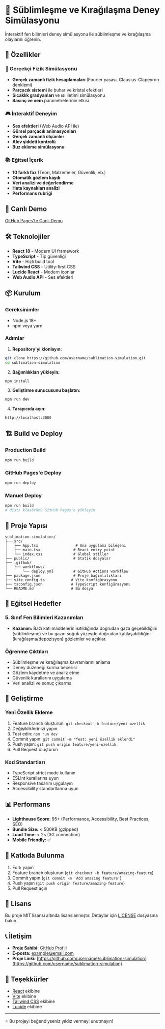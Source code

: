 # 🧪 Süblimleşme ve Kırağılaşma Deney Simülasyonu

İnteraktif fen bilimleri deney simülasyonu ile süblimleşme ve kırağılaşma olaylarını öğrenin.

## 🌟 Özellikler

### 🔬 Gerçekçi Fizik Simülasyonu
- **Gerçek zamanlı fizik hesaplamaları** (Fourier yasası, Clausius-Clapeyron denklemi)
- **Parçacık sistemi** ile buhar ve kristal efektleri
- **Sıcaklık gradyanları** ve ısı iletimi simülasyonu
- **Basınç ve nem** parametrelerinin etkisi

### 🎮 İnteraktif Deneyim
- **Ses efektleri** (Web Audio API ile)
- **Görsel parçacık animasyonları**
- **Gerçek zamanlı ölçümler**
- **Alev şiddeti kontrolü**
- **Buz ekleme simülasyonu**

### 📚 Eğitsel İçerik
- **10 farklı faz** (Teori, Malzemeler, Güvenlik, vb.)
- **Otomatik gözlem kaydı**
- **Veri analizi ve değerlendirme**
- **Hata kaynakları analizi**
- **Performans rubriği**

## 🚀 Canlı Demo

[GitHub Pages'te Canlı Demo](https://username.github.io/sublimation-simulation)

## 🛠️ Teknolojiler

- **React 18** - Modern UI framework
- **TypeScript** - Tip güvenliği
- **Vite** - Hızlı build tool
- **Tailwind CSS** - Utility-first CSS
- **Lucide React** - Modern iconlar
- **Web Audio API** - Ses efektleri

## 📦 Kurulum

### Gereksinimler
- Node.js 18+
- npm veya yarn

### Adımlar

1. **Repository'yi klonlayın:**
```bash
git clone https://github.com/username/sublimation-simulation.git
cd sublimation-simulation
```

2. **Bağımlılıkları yükleyin:**
```bash
npm install
```

3. **Geliştirme sunucusunu başlatın:**
```bash
npm run dev
```

4. **Tarayıcıda açın:**
```
http://localhost:3000
```

## 🏗️ Build ve Deploy

### Production Build
```bash
npm run build
```

### GitHub Pages'e Deploy
```bash
npm run deploy
```

### Manuel Deploy
```bash
npm run build
# dist/ klasörünü GitHub Pages'e yükleyin
```

## 📁 Proje Yapısı

```
sublimation-simulation/
├── src/
│   ├── App.tsx                 # Ana uygulama bileşeni
│   ├── main.tsx               # React entry point
│   └── index.css              # Global stiller
├── public/                    # Statik dosyalar
├── .github/
│   └── workflows/
│       └── deploy.yml         # GitHub Actions workflow
├── package.json               # Proje bağımlılıkları
├── vite.config.ts            # Vite konfigürasyonu
├── tsconfig.json             # TypeScript konfigürasyonu
└── README.md                 # Bu dosya
```

## 🎯 Eğitsel Hedefler

### 5. Sınıf Fen Bilimleri Kazanımları
- **Kazanım:** Bazı katı maddelerin ısıtıldığında doğrudan gaza geçebildiğini (süblimleşme) ve bu gazın soğuk yüzeyde doğrudan katılaşabildiğini (kırağılaşma/depozisyon) gözlemler ve açıklar.

### Öğrenme Çıktıları
- Süblimleşme ve kırağılaşma kavramlarını anlama
- Deney düzeneği kurma becerisi
- Gözlem kaydetme ve analiz etme
- Güvenlik kurallarını uygulama
- Veri analizi ve sonuç çıkarma

## 🔧 Geliştirme

### Yeni Özellik Ekleme
1. Feature branch oluşturun: `git checkout -b feature/yeni-ozellik`
2. Değişikliklerinizi yapın
3. Test edin: `npm run dev`
4. Commit yapın: `git commit -m "feat: yeni özellik eklendi"`
5. Push yapın: `git push origin feature/yeni-ozellik`
6. Pull Request oluşturun

### Kod Standartları
- TypeScript strict mode kullanın
- ESLint kurallarına uyun
- Responsive tasarım uygulayın
- Accessibility standartlarına uyun

## 📊 Performans

- **Lighthouse Score:** 95+ (Performance, Accessibility, Best Practices, SEO)
- **Bundle Size:** < 500KB (gzipped)
- **Load Time:** < 2s (3G connection)
- **Mobile Friendly:** ✅

## 🤝 Katkıda Bulunma

1. Fork yapın
2. Feature branch oluşturun (`git checkout -b feature/amazing-feature`)
3. Commit yapın (`git commit -m 'Add amazing feature'`)
4. Push yapın (`git push origin feature/amazing-feature`)
5. Pull Request açın

## 📝 Lisans

Bu proje MIT lisansı altında lisanslanmıştır. Detaylar için [LICENSE](LICENSE) dosyasına bakın.

## 📞 İletişim

- **Proje Sahibi:** [GitHub Profili](https://github.com/username)
- **E-posta:** example@email.com
- **Proje Linki:** [https://github.com/username/sublimation-simulation](https://github.com/username/sublimation-simulation)

## 🙏 Teşekkürler

- [React](https://reactjs.org/) ekibine
- [Vite](https://vitejs.dev/) ekibine
- [Tailwind CSS](https://tailwindcss.com/) ekibine
- [Lucide](https://lucide.dev/) ekibine

---

⭐ Bu projeyi beğendiyseniz yıldız vermeyi unutmayın!
